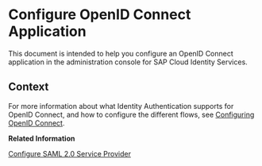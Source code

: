 <!-- loio8a0aa2ea5a0744879a7ec2be0bc023cf -->

# Configure OpenID Connect Application

This document is intended to help you configure an OpenID Connect application in the administration console for SAP Cloud Identity Services.



## Context

For more information about what Identity Authentication supports for OpenID Connect, and how to configure the different flows, see [Configuring OpenID Connect](configuring-openid-connect-a789c9c.md).

**Related Information**  


[Configure SAML 2.0 Service Provider](configure-saml-2-0-service-provider-51f1f75.md "This document is intended to help you configure a SAML 2.0 service provider (SP) in the administration console for SAP Cloud Identity Services.")

